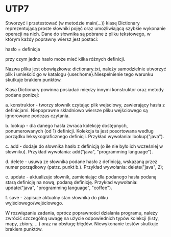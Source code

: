 # UTP7

Stworzyć i przetestować (w metodzie main(...)) klasę Dictionary reprezentującą proste słowniki pojęć oraz umożliwiającą szybkie wykonanie operacji na nich. Dane do słownika są pobrane z pliku tekstowego, w którym każdy poprawny wiersz jest postaci:

hasło = definicja

przy czym jedno hasło może mieć kilka różnych definicji.

Nazwa pliku jest obowiązkowa: dictionary.txt, należy samodzielnie utworzyć plik i umieścić go w katalogu {user.home}.Niespełnienie tego warunku skutkuje brakiem punktów.



Klasa Dictionary powinna posiadać między innymi konstruktor oraz metody podane poniżej:

a. konstruktor - tworzy słownik czytając plik wejściowy, zawierający hasła z definicjami. Niepoprawne składniowo wiersze pliku wejściowego są ignorowane podczas czytania.

b. lookup - dla danego hasła zwraca kolekcję dostępnych, ponumerowanych (od 1) definicji. Kolekcja ta jest posortowana według porządku leksykograficznego definicji. Przykład wywołania: lookup("java").

c. add - dodaje do słownika hasło z definicją (o ile nie było ich wcześniej w słowniku). Przykład wywołania: add("java", "programming language").

d. delete - usuwa ze słownika podane hasło z definicją, wskazaną przez numer porządkowy (patrz. punkt b.). Przykład wywołania: delete("java", 2);

e. update - aktualizuje słownik, zamieniając dla podanego hasła podaną starą definicję na nową, podaną definicję. Przykład wywołania: update("java", "programming language", "coffee").

f. save - zapisuje aktualny stan słownika do pliku wyjściowego/wejściowego.



W rozwiązaniu zadania, oprócz poprawności dzialania programu, należy zwrócić szczególną uwagę na użycie odpowiednich typów kolekcji (listy, mapy, zbiory, ...) oraz na obsługę błędów. Niewykonanie testów skutkuje brakiem punktów.

